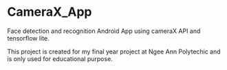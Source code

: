 # CameraX_App
Face detection and recognition Android App using cameraX API and tensorflow lite.

This project is created for my final year project at Ngee Ann Polytechic and is only used for educational purpose.
